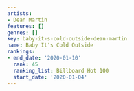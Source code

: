 ```yaml
---
artists:
- Dean Martin
features: []
genres: []
key: baby-it-s-cold-outside-dean-martin
name: Baby It's Cold Outside
rankings:
- end_date: '2020-01-10'
  rank: 45
  ranking_list: Billboard Hot 100
  start_date: '2020-01-04'
---
```



